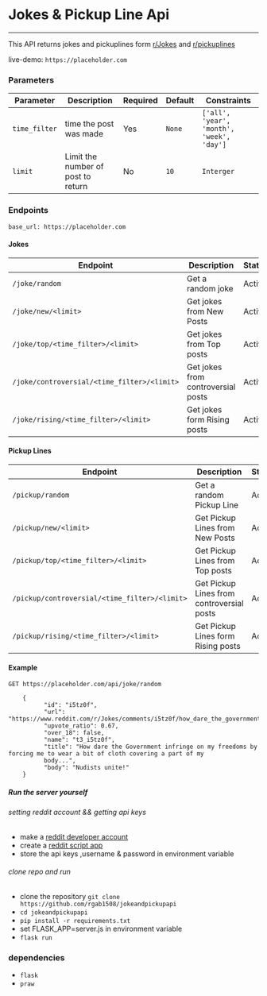# Jokes & Pickup Line Api
--------------------------
This API returns jokes and pickuplines form [r/Jokes](https://www.reddit.com/r/Jokes) and [r/pickuplines](https://www.reddit.com/r/pickuplines)

live-demo: ```https://placeholder.com```

### Parameters

| Parameter         |        Description                 | Required | Default  |                 Constraints                 |
--------------------|------------------------------------|----------|----------|---------------------------------------------|
| ```time_filter``` | time the post was made             |     Yes  |```None```|```['all', 'year', 'month', 'week', 'day']```|
| ```limit```       | Limit the number of post to return |     No   |```10```  | ```Interger```                              |

### Endpoints
``` base_url: https://placeholder.com ```

#### Jokes
|     Endpoint                                   |     Description                     | Status |
|------------------------------------------------|-------------------------------------|--------|
|```/joke/random ```                             | Get a random joke                   | Active |
|```/joke/new/<limit> ```                        | Get jokes from New Posts            | Active |
|```/joke/top/<time_filter>/<limit> ```          | Get jokes from Top posts            | Active |
|```/joke/controversial/<time_filter>/<limit> ```| Get jokes from controversial posts  | Active |
|```/joke/rising/<time_filter>/<limit> ```       | Get jokes form Rising posts         | Active |

#### Pickup Lines
|     Endpoint                                     |     Description                            | Status |
|--------------------------------------------------|--------------------------------------------|--------|
|```/pickup/random ```                             | Get a random Pickup Line                   | Active |
|```/pickup/new/<limit> ```                        | Get Pickup Lines from New Posts            | Active |
|```/pickup/top/<time_filter>/<limit> ```          | Get Pickup Lines from Top posts            | Active |
|```/pickup/controversial/<time_filter>/<limit> ```| Get Pickup Lines from controversial posts  | Active |
|```/pickup/rising/<time_filter>/<limit> ```       | Get Pickup Lines form Rising posts         | Active |


#### Example

``` GET https://placeholder.com/api/joke/random ```
``` Response 
    {
          "id": "i5tz0f", 
          "url": "https://www.reddit.com/r/Jokes/comments/i5tz0f/how_dare_the_government_infringe_on_my_freedoms/",
          "upvote_ratio": 0.67, 
          "over_18": false, 
          "name": "t3_i5tz0f", 
          "title": "How dare the Government infringe on my freedoms by forcing me to wear a bit of cloth covering a part of my
          body...", 
          "body": "Nudists unite!"
    }
```

##### Run the server yourself
###### setting reddit account && getting api keys
+ make a [reddit developer account](http://reddit.com/dev)
+ create a [reddit script app](https://reddit.com/)
+ store the api keys ,username & password in environment variable

###### clone repo and run
+ clone the repository 
    ``` git clone https://github.com/rgab1508/jokeandpickupapi ```
+ ```cd jokeandpickupapi```
+ ```pip install -r requirements.txt```
+ set FLASK_APP=server.js in environment variable
+ ``` flask run ```

### dependencies 
+ ```flask```
+ ```praw```


